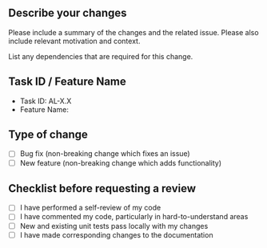 ## Describe your changes
Please include a summary of the changes and the related issue. Please also include relevant motivation and context.

List any dependencies that are required for this change.

## Task ID / Feature Name
- Task ID: AL-X.X
- Feature Name:


## Type of change
- [ ] Bug fix (non-breaking change which fixes an issue)
- [ ] New feature (non-breaking change which adds functionality)

## Checklist before requesting a review
- [ ] I have performed a self-review of my code
- [ ] I have commented my code, particularly in hard-to-understand areas
- [ ] New and existing unit tests pass locally with my changes
- [ ] I have made corresponding changes to the documentation
